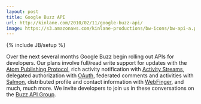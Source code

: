 ```yaml
---
layout: post
title: Google Buzz API
url: http://kinlane.com/2010/02/11/google-buzz-api/
image: https://s3.amazonaws.com/kinlane-productions/bw-icons/bw-api-a.png
---
```

{% include JB/setup %}
<p>
     Over the next several months Google Buzz begin rolling out APIs for developers. Our plans involve full/read write support for updates with the <a href="http://tools.ietf.org/html/rfc5023">Atom Publishing Protocol</a>, rich activity notification with <a href="http://activitystrea.ms/">Activity Streams</a>, delegated authorization with <a href="http://oauth.net/">OAuth</a>, federated comments and activities with <a href="http://www.salmon-protocol.org/">Salmon</a>, distributed profile and contact information with <a href="http://code.google.com/apis/buzz/faq/">WebFinger</a>, and much, much more. We invite developers to join us in these conversations on the <a href="http://groups.google.com/group/google-buzz-api">Buzz API Group</a>.
</p>